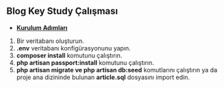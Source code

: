 ## Blog Key Study Çalışması

- <u><b>Kurulum Adımları</b></u>

<ol start="1">
<li>Bir veritabanı oluşturun.</li>
<li><b>.env</b> veritabanı konfigürasyonunu yapın.</li>
<li><b>composer install</b> komutunu çalıştırın.</li>
<li><b>php artisan passport:install</b> komutunu çalıştırın.</li>
<li><b>php artisan migrate ve php artisan db:seed</b> komutlarını çalıştırın ya da proje ana dizininde bulunan <b>article.sql</b> dosyasını import edin.</li>
</ol>

